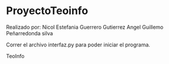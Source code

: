 # ProyectoTeoinfo
Realizado por:
Nicol Estefania Guerrero Gutierrez
Angel Guillemo Peñarredonda silva

Correr el archivo interfaz.py para poder iniciar el programa.

TeoInfo
